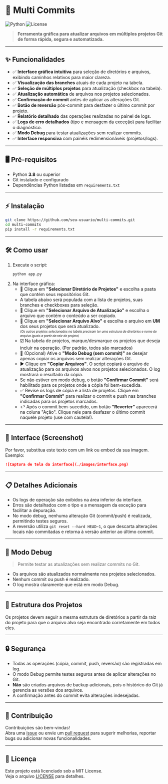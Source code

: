 # 🚀 Multi Commits

![Python](https://img.shields.io/badge/python-3.8%2B-blue.svg)
![License](https://img.shields.io/badge/license-MIT-green.svg)

> **Ferramenta gráfica para atualizar arquivos em múltiplos projetos Git de forma rápida, segura e automatizada.**

---

## ✨ Funcionalidades

- ✅ **Interface gráfica intuitiva** para seleção de diretórios e arquivos, exibindo caminhos relativos para maior clareza.
- ✅ **Visualização das branches** atuais de cada projeto na tabela.
- ✅ **Seleção de múltiplos projetos** para atualização (checkbox na tabela).
- ✅ **Atualização automática** de arquivos nos projetos selecionados.
- ✅ **Confirmação de commit** antes de aplicar as alterações Git.
- ✅ **Botão de reversão** pós-commit para desfazer o último commit por projeto.
- ✅ **Relatório detalhado** das operações realizadas no painel de logs.
- ✅ **Logs de erro detalhados** (tipo e mensagem da exceção) para facilitar o diagnóstico.
- ✅ **Modo Debug** para testar atualizações sem realizar commits.
- ✅ **Interface responsiva** com painéis redimensionáveis (projetos/logs).

---

## 🖥️ Pré-requisitos

- Python **3.8** ou superior
- Git instalado e configurado
- Dependências Python listadas em `requirements.txt`

---

## ⚡ Instalação

```bash
git clone https://github.com/seu-usuario/multi-commits.git
cd multi-commits
pip install -r requirements.txt
```

---

## 🛠️ Como usar

1. Execute o script:
   ```bash
   python app.py
   ```
2. Na interface gráfica:
   - 📁 Clique em **"Selecionar Diretório de Projetos"** e escolha a pasta que contém seus repositórios Git.
   - A tabela abaixo será populada com a lista de projetos, suas branches e checkboxes para seleção.
   - 📄 Clique em **"Selecionar Arquivo de Atualização"** e escolha o arquivo que contém o conteúdo a ser copiado.
   - 📄 Clique em **"Selecionar Arquivo Alvo"** e escolha o arquivo em **UM** dos seus projetos que será atualizado.  
     <sub><sup>*(Os outros projetos selecionados na tabela precisam ter uma estrutura de diretórios e nome de arquivo iguais a partir da raiz do projeto)*</sup></sub>
   - ☑️ Na tabela de projetos, marque/desmarque os projetos que deseja incluir na operação. (Por padrão, todos são marcados)
   - 🐞 (Opcional) Ative o **"Modo Debug (sem commit)"** se desejar apenas copiar os arquivos sem realizar alterações Git.
   - ▶️ Clique em **"Copiar Arquivos"**. O script copiará o arquivo de atualização para os arquivos alvos nos projetos selecionados. O log mostrará o resultado da cópia.
   - Se não estiver em modo debug, o botão **"Confirmar Commit"** será habilitado para os projetos onde a cópia foi bem-sucedida.
   - ✅ Revise os logs de cópia e a lista de projetos. Clique em **"Confirmar Commit"** para realizar o commit e push nas branches indicadas para os projetos marcados.
   - ↩️ Após o commit bem-sucedido, um botão **"Reverter"** aparecerá na coluna "Ação". Clique nele para desfazer o último commit naquele projeto (use com cautela!).

---

## 📸 Interface (Screenshot)

<!-- COLOQUE AQUI UMA IMAGEM ATUAL DA INTERFACE DO SEU PROJETO -->

Por favor, substitua este texto com um link ou embed da sua imagem. Exemplo:

```markdown
![Captura de tela da interface](./images/interface.png)
```

---

## 📋 Detalhes Adicionais

- Os logs de operação são exibidos na área inferior da interface.
- Erros são detalhados com o tipo e a mensagem da exceção para facilitar a depuração.
- No modo debug, nenhuma alteração Git (commit/push) é realizada, permitindo testes seguros.
- A reversão utiliza `git reset --hard HEAD~1`, o que descarta alterações locais não commitadas e retorna à versão anterior ao último commit.

---

## 🐞 Modo Debug

> Permite testar as atualizações sem realizar commits no Git.

- Os arquivos são atualizados normalmente nos projetos selecionados.
- Nenhum commit ou push é realizado.
- O log mostra claramente que está em modo Debug.

---

## 📁 Estrutura dos Projetos

Os projetos devem seguir a mesma estrutura de diretórios a partir da raiz do projeto para que o arquivo alvo seja encontrado corretamente em todos eles.

---

## 🔒 Segurança

- Todas as operações (cópia, commit, push, reversão) são registradas em log.
- O modo Debug permite testes seguros antes de aplicar alterações no Git.
- **Não** são criados arquivos de backup adicionais, pois o histórico do Git já gerencia as versões dos arquivos.
- A confirmação antes do commit evita alterações indesejadas.

---

## 🤝 Contribuição

Contribuições são bem-vindas!  
Abra uma [issue](https://github.com/seu-usuario/multi-commits/issues) ou envie um [pull request](https://github.com/seu-usuario/multi-commits/pulls) para sugerir melhorias, reportar bugs ou adicionar novas funcionalidades.

---

## 📄 Licença

Este projeto está licenciado sob a MIT License.  
Veja o arquivo [LICENSE](LICENSE) para detalhes. 